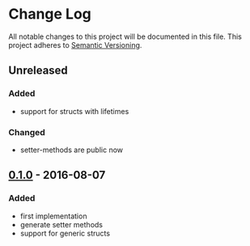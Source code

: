 # Change Log
All notable changes to this project will be documented in this file.
This project adheres to [Semantic Versioning](http://semver.org/).

## Unreleased
### Added
- support for structs with lifetimes

### Changed
- setter-methods are public now

## [0.1.0] - 2016-08-07
### Added
- first implementation
 - generate setter methods
 - support for generic structs

[Unreleased]:  https://github.com/colin-kiegel/rust-derive-builder/compare/v0.1.0...HEAD
[0.1.0]: https://github.com/colin-kiegel/rust-derive-builder/tree/v0.1.0
